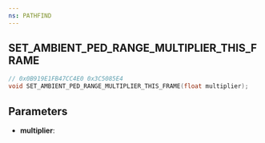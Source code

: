 ```yaml
---
ns: PATHFIND
---
```

## SET_AMBIENT_PED_RANGE_MULTIPLIER_THIS_FRAME

```c
// 0x0B919E1FB47CC4E0 0x3C5085E4
void SET_AMBIENT_PED_RANGE_MULTIPLIER_THIS_FRAME(float multiplier);
```

## Parameters
* **multiplier**:
